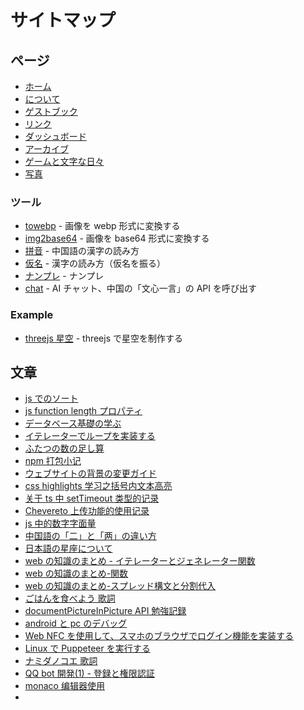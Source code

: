 # サイトマップ

## ページ

-   [ホーム](/ja)
-   [について](/ja/about)
-   [ゲストブック](/ja/guestbook)
-   [リンク](/ja/link)
-   [ダッシュボード](/ja/dashboard)
-   [アーカイブ](/ja/archives)
-   [ゲームと文字な日々](/reading)
-   [写真](/ja/photos)

### ツール

-   [towebp](/ja/something/towebp) - 画像を webp 形式に変換する
-   [img2base64](/ja/something/img2base64) - 画像を base64 形式に変換する
-   [拼音](/ja/something/pinyin) - 中国語の漢字の読み方
-   [仮名](/ja/something/kana) - 漢字の読み方（仮名を振る）
-   [ナンプレ](/ja/something/sudoku) - ナンプレ
-   [chat](/ja/something/chat) - AI チャット、中国の「文心一言」の API を呼び出す

### Example

-   [threejs 星空](/ex/space) - threejs で星空を制作する

## 文章

-   [js でのソート](/ja/article/2)
-   [js function length プロパティ](/ja/article/4)
-   [データベース基礎の学ぶ](/ja/article/6)
-   [イテレーターでループを実装する](/ja/article/7)
-   [ふたつの数の足し算](/ja/article/8)
-   [npm 打包小记](/ja/article/9)
-   [ウェブサイトの背景の変更ガイド](/ja/article/10)
-   [css highlights 学习之括号内文本高亮](/ja/article/11)
-   [关于 ts 中 setTimeout 类型的记录](/ja/article/12)
-   [Chevereto 上传功能的使用记录](/ja/article/13)
-   [js 中的数字字面量](/ja/article/14)
-   [中国語の「二」と「两」の違い方](/ja/article/16)
-   [日本語の星座について](/ja/article/17)
-   [web の知識のまとめ - イテレーターとジェネレーター関数](/ja/article/19)
-   [web の知識のまとめ-関数](/ja/article/20)
-   [web の知識のまとめ-スプレッド構文と分割代入](/ja/article/21)
-   [ごはんを食べよう 歌詞](/ja/article/22)
-   [documentPictureInPicture API 勉強記録](/article/23)
-   [android と pc のデバッグ](/article/24)
-   [Web NFC を使用して、スマホのブラウザでログイン機能を実装する](/article/25)
-   [Linux で Puppeteer を実行する](/article/26)
-   [ナミダノコエ 歌詞](/article/27)
-   [QQ bot 開発(1) - 登録と権限認証](/article/28)
-   [monaco 编辑器使用](/article/30)
-

